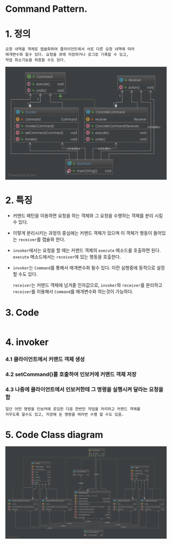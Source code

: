 ﻿# Command Pattern.

# 1. 정의

    요청 내역을 객체로 캡슐화하여 클라이언트에서 서로 다른 요청 내역에 따라
    매개변수화 할수 있다. 요청을 큐에 저장하거나 로그로 기록할 수 있고,
    작업 취소기능을 하원할 수도 있다.

![ClassDiagram](./base/ClassDiagram.png)


# 2. 특징

* 커맨드 패턴을 이용하면 요청을 하는 객체와 그 요청을 수행하는 객체를 분리 시킬 수 있다.
* 이렇게 분리시키는 과정의 중심에는 커맨드 객체가 있으며 이 객체가 행동이 들어있는 `receiver`를 캡슐화 한다.
* `invoker`에서는 요청을 할 때는 커맨드 객체의 `execute` 메소드를 호출하면 된다. `execute` 메소드에서는 `receiver`에 있는 행동을 호출한다.
* `invoker`는 `Command`를 통해서 매개변수화 될수 있다. 이런 실행중에 동적으로 설정 할 수도 있다.

    `receiver`는 커맨드 객체에 넘겨줄 인자값으로, `invoker`와 `receiver`를 분리하고
    `receiver`를 이용해서 `Command`를 매개변수화 하는것이 가능하다.

# 3. Code

```java

```

# 4. invoker

### 4.1 클라이언트에서 커맨드 객체 생성
### 4.2 setCommand()를 호출하여 인보커에 커맨드 객체 저장
### 4.3 나중에 클라이언트에서 인보커한테 그 명령을 실행시켜 달라는 요청을 함
    일단 어떤 명령을 인보커에 로딩한 다음 한번만 작업을 처리하고 커맨드 객체를
    지우도록 할수도 있고, 저장해 둔 명령을 여러번 수행 할 수도 있음.

# 5. Code Class diagram

![ClassDiagram](./ClassDiagram.png)